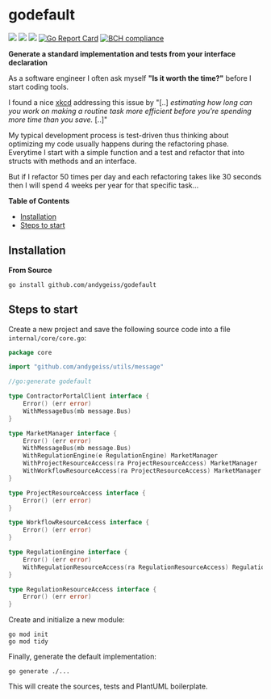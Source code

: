 # godefault

[![](https://img.shields.io/github/license/andygeiss/godefault)](https://github.com/andygeiss/godefault/blob/main/LICENSE)
[![](https://img.shields.io/github/v/release/andygeiss/godefault)](https://github.com/andygeiss/godefault/releases)
[![](https://img.shields.io/github/go-mod/go-version/andygeiss/godefault)](https://github.com/andygeiss/godefault)
[![Go Report Card](https://goreportcard.com/badge/github.com/andygeiss/godefault)](https://goreportcard.com/report/github.com/andygeiss/godefault)
[![BCH compliance](https://bettercodehub.com/edge/badge/andygeiss/godefault?branch=main)](https://bettercodehub.com/)

**Generate a standard implementation and tests from your interface declaration**

As a software engineer I often ask myself **"Is it worth the time?"** before I start coding tools.

I found a nice [xkcd](https://xkcd.com/1205/) addressing this issue by "[..] *estimating how long can you work on making a routine task more efficient before you're spending more time than you save.* [..]"

My typical development process is test-driven thus thinking about optimizing my code usually happens during the refactoring phase.
Everytime I start with a simple function and a test and refactor that into structs with methods and an interface.

But if I refactor 50 times per day and each refactoring takes like 30 seconds then I will spend 4 weeks per year for that specific task...

**Table of Contents**

- [Installation](README.md#installation)
- [Steps to start](README.md#steps-to-start)

## Installation

**From Source**

    go install github.com/andygeiss/godefault

## Steps to start

Create a new project and save the following source code into a file `internal/core/core.go`:
```go
package core

import "github.com/andygeiss/utils/message"

//go:generate godefault

type ContractorPortalClient interface {
	Error() (err error)
	WithMessageBus(mb message.Bus)
}

type MarketManager interface {
	Error() (err error)
	WithMessageBus(mb message.Bus)
	WithRegulationEngine(e RegulationEngine) MarketManager
	WithProjectResourceAccess(ra ProjectResourceAccess) MarketManager
	WithWorkflowResourceAccess(ra ProjectResourceAccess) MarketManager
}

type ProjectResourceAccess interface {
	Error() (err error)
}

type WorkflowResourceAccess interface {
	Error() (err error)
}

type RegulationEngine interface {
	Error() (err error)
	WithRegulationResourceAccess(ra RegulationResourceAccess) RegulationEngine
}

type RegulationResourceAccess interface {
	Error() (err error)
}
```

Create and initialize a new module:

    go mod init
    go mod tidy

Finally, generate the default implementation:

    go generate ./...

This will create the sources, tests and PlantUML boilerplate.
